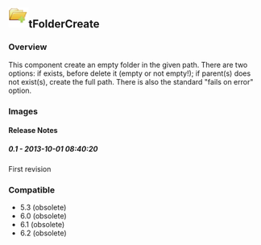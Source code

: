 ## <img src='./logo.jpg' width='40' height='40'>tFolderCreate

### Overview
This component create an empty folder in the given path. There are two options: if exists, before delete it (empty or not empty!); if parent(s) does not exist(s), create the full path. There is also the standard "fails on error" option.
### Images




#### Release Notes

##### 0.1 - 2013-10-01 08:40:20
First revision
### Compatible
 -  5.3 (obsolete)
 -   6.0 (obsolete)
 -   6.1 (obsolete)
 -   6.2 (obsolete)